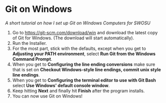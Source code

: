 # Git on Windows

*A short tutorial on how I set up Git on Windows Computers for SWOSU*

1. Go to https://git-scm.com/download/win and download the latest copy of Git for Windows. (The download will start automatically).
2. Run the Installer.
3. For the most part, stick with the defaults, except when you get to **Adjusting your PATH environment**, select **Run Git from the Windows Command Prompt**.
4. When you get to **Configuring the line ending conversions** make sure that is set on **Checkout Windows-style line endings, commit unix style line endings**.
5. When you get to **Configuring the terminal editor to use with Git Bash** select **Use Windows' default console window**.
6. Keep hitting **Next** and finally hit **Finish** after the program installs.
7. You can now use Git on Windows!
